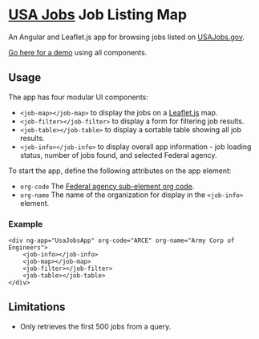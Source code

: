 # [USA Jobs](https://www.usajobs.gov) Job Listing Map

An Angular and Leaflet.js app for browsing jobs listed on [USAJobs.gov](https://www.usajobs.gov).

[Go here for a demo](http://aronsch.github.io/USAJobs-Job-Map-Angular/) using all components.

## Usage

The app has four modular UI components:
- `<job-map></job-map>` to display the jobs on a [Leaflet.js](http://leafletjs.com) map.
- `<job-filter></job-filter>` to display a form for filtering job results.
- `<job-table></job-table>` to display a sortable table showing all job results.
- `<job-info></job-info>` to display overall app information - job loading status, number of jobs found, and selected Federal agency.

To start the app, define the following attributes on the app element:
- `org-code` The [Federal agency sub-element org code](https://schemas.usajobs.gov/Enumerations/AgencySubElement.xml).
- `org-name` The name of the organization for display in the `<job-info>` element.

### Example
```
<div ng-app="UsaJobsApp" org-code="ARCE" org-name="Army Corp of Engineers">
    <job-info></job-info>
    <job-map></job-map>
    <job-filter></job-filter>
    <job-table></job-table>
</div>
```

## Limitations
- Only retrieves the first 500 jobs from a query. 

